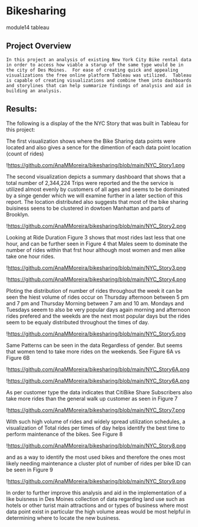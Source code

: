 # Bikesharing
 module14 tableau

## Project Overview

	In this project an analysis of existing New York City Bike rental data in order to access how viable a starup of the same type would be in the city of Des Moines.  For ease of creating quick and appealing visualizations the free online platform Tableau was utilized.  Tableau is capable of creating visualizations and combine them into dashboards and storylines that can help summarize findings of analysis and aid in building an analysis.  

## Results:
   The following is a display of the the NYC Story that was built in Tableau for this project:

The first visualization shows where the Bike Sharing data points were located and also gives a sence for the dimention of each data point location (count of rides)

!https://github.com/AnaMMoreira/bikesharing/blob/main/NYC_Story1.png

The second visualization depicts a summary dashboard that shows that a total number of 2,344,224 Trips were reported and the the service is utilized almost evenly by customers of all ages and seems to be dominated by a singe gender which we will examine further in a later section of this report.  The location distributed also suggests that most of the bike sharing buisiness seens to be clustered in dowtoen Manhattan and parts of Brooklyn.  

!https://github.com/AnaMMoreira/bikesharing/blob/main/NYC_Story2.png

Looking at Ride Duration Figure 3 shows that most rides last less that one hour, and can be further seen in Figure 4 that Males seem to dominate the number of rides within that frst hour although most women and men alike take one hour rides.

!https://github.com/AnaMMoreira/bikesharing/blob/main/NYC_Story3.png

!https://github.com/AnaMMoreira/bikesharing/blob/main/NYC_Story4.png


Ploting the distribution of number of rides throughout the week it can be seen the hiest volume of rides occur on Thursday afternoon between 5 pm and 7 pm and Thursday Morning between 7 am and 10 am.  Mondays and Tuesdays seeem to also be very popular days again morning and afternoon rides prefered and the weekds are the next most popular days but the rides seem to be equaly distributed throughout the times of day.

!https://github.com/AnaMMoreira/bikesharing/blob/main/NYC_Story5.png

Same Patterns can be seen in the data Regardless of gender. But seems that women tend to take more rides on the weekends.  See Figure 6A vs Figure 6B

!https://github.com/AnaMMoreira/bikesharing/blob/main/NYC_Story6A.png

!https://github.com/AnaMMoreira/bikesharing/blob/main/NYC_Story6A.png

As per customer type the data indicates that CitiBike Share Subscribers also take more rides than the general walk up customer as seen in Figure 7

!https://github.com/AnaMMoreira/bikesharing/blob/main/NYC_Story7.png

With such high volume of rides and widely spread utilization schedules, a visualization of Total rides per times of day helps identify the best time to perform maintenance of the bikes. See Figure 8

!https://github.com/AnaMMoreira/bikesharing/blob/main/NYC_Story8.png

and as a way to identify the most used bikes and therefore the ones most likely needing maintenance a cluster plot of number of rides per bike ID can be seen in Figure 9

!https://github.com/AnaMMoreira/bikesharing/blob/main/NYC_Story9.png

In order to further improve this analysis and aid in the implementation of a like buisness in Des Moines collection of data regarding land use such as hotels or other turist main attractions and or types of business where most data point exist in particular the high volume areas would be most helpful in determining where to locate the new business.  

